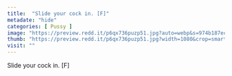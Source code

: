 ```yaml
---
title:  "Slide your cock in. [F]"
metadate: "hide"
categories: [ Pussy ]
image: "https://preview.redd.it/p6qx736puzp51.jpg?auto=webp&s=974b187ece5e78de60b3220e1da53bcfb55992b0"
thumb: "https://preview.redd.it/p6qx736puzp51.jpg?width=1080&crop=smart&auto=webp&s=2810aba1b61b7c9687a48729701ff45eaf8f679e"
visit: ""
---
```

Slide your cock in. [F]
